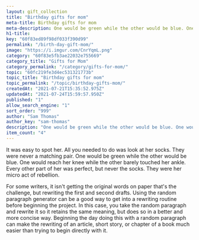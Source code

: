 ```yaml
---
layout: gift_collection
title: "Birthday gifts for mom"
meta-title: Birthday gifts for mom
meta-description: One would be green while the other would be blue. One would reach her knee while the other barely touched her ankle.
h1-title: 
key: "60f83ed89f98df033f390d99"
permalink: "/birth-day-gift-mom/"
image: "https://i.imgur.com/CnrYqmL.png"
category: "60f83e5fb3ae22032e755669"
category_title: "Gifts for Mom"
category_permalink: "/category/gifts-for-mom/"
topic: "60fc219fe3d4ec531321773b"
topic_title: "Birthday gifts for mom"
topic_permalink: "/topic/birthday-gifts-mom/"
createdAt: "2021-07-21T15:35:52.975Z"
updatedAt: "2021-07-24T15:59:57.950Z"
published: "1"
allow_search_engine: "1"
sort_order: "999"
author: "Sam Thomas"
author_key: "sam-thomas"
description: "One would be green while the other would be blue. One would reach her knee while the other barely touched her ankle."
item_count: "4"
---
```


It was easy to spot her. All you needed to do was look at her socks. They were never a matching pair. One would be green while the other would be blue. One would reach her knee while the other barely touched her ankle. Every other part of her was perfect, but never the socks. They were her micro act of rebellion.

For some writers, it isn't getting the original words on paper that's the challenge, but rewriting the first and second drafts. Using the random paragraph generator can be a good way to get into a rewriting routine before beginning the project. In this case, you take the random paragraph and rewrite it so it retains the same meaning, but does so in a better and more concise way. Beginning the day doing this with a random paragraph can make the rewriting of an article, short story, or chapter of a book much easier than trying to begin directly with it.

